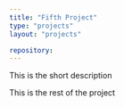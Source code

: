 ```yaml
---
title: "Fifth Project"
type: "projects"
layout: "projects"

repository:
---
```


This is the short description
<!--more-->
This is the rest of the project